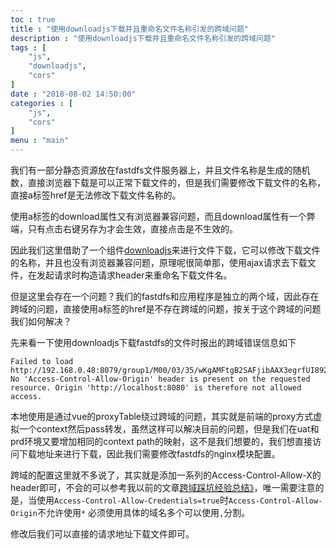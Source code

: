 ```yaml
---
toc : true
title : "使用downloadjs下载并且重命名文件名称引发的跨域问题"
description : "使用downloadjs下载并且重命名文件名称引发的跨域问题"
tags : [
	"js",
	"downloadjs",
	"cors"
]
date : "2018-08-02 14:50:00"
categories : [
    "js",
	"cors"
]
menu : "main"
---
```


我们有一部分静态资源放在fastdfs文件服务器上，并且文件名称是生成的随机数，直接浏览器下载是可以正常下载文件的，但是我们需要修改下载文件的名称，直接a标签href是无法修改下载文件名称的。

使用a标签的download属性又有浏览器兼容问题，而且download属性有一个弊端，只有点击右键另存为才会生效，直接点击是不生效的。


因此我们这里借助了一个组件[downloadjs](https://github.com/rndme/download)来进行文件下载，它可以修改下载文件的名称，并且也没有浏览器兼容问题，原理呢很简单那，使用ajax请求去下载文件，在发起请求时构造请求header来重命名下载文件名。

但是这里会存在一个问题？我们的fastdfs和应用程序是独立的两个域，因此存在跨域的问题，直接使用a标签的href是不存在跨域的问题，按关于这个跨域的问题我们如何解决？

先来看一下使用downloadjs下载fastdfs的文件时报出的跨域错误信息如下

```
Failed to load http://192.168.0.48:8079/group1/M00/03/35/wKgAMFtgB2SAFjibAAX3egrfUI8922.doc: No 'Access-Control-Allow-Origin' header is present on the requested resource. Origin 'http://localhost:8080' is therefore not allowed access.
```

本地使用是通过vue的proxyTable绕过跨域的问题，其实就是前端的proxy方式虚拟一个context然后pass转发，虽然这样可以解决目前的问题，但是我们在uat和prd环境又要增加相同的context path的映射，这不是我们想要的，我们想直接访问下载地址来进行下载，因此我们需要修改fastdfs的nginx模块配置。

跨域的配置这里就不多说了，其实就是添加一系列的Access-Control-Allow-X的header即可，不会的可以参考我以前的文章[跨域踩坑经验总结》](https://ningyu1.github.io/site/post/92-cors-ajax/)，唯一需要注意的是，当使用`Access-Control-Allow-Credentials=true`时`Access-Control-Allow-Origin`不允许使用`*` 必须使用具体的域名多个可以使用`,`分割。

修改后我们可以直接的请求地址下载文件即可。


